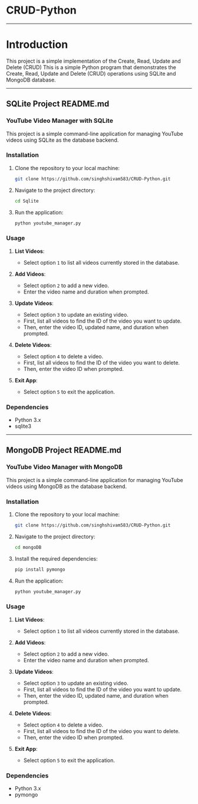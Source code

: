 # CRUD-Python
---
# Introduction
This project is a simple implementation of the Create, Read, Update and Delete (CRUD)
This is a simple Python program that demonstrates the Create, Read, Update and Delete (CRUD) operations using SQLite and MongoDB database.

---

## SQLite Project README.md

### YouTube Video Manager with SQLite

This project is a simple command-line application for managing YouTube videos using SQLite as the database backend.

### Installation

1. Clone the repository to your local machine:

    ```bash
    git clone https://github.com/singhshivam583/CRUD-Python.git
    ```

2. Navigate to the project directory:

    ```bash
    cd Sqlite
    ```

3. Run the application:

    ```bash
    python youtube_manager.py
    ```

### Usage

1. **List Videos**:
   - Select option `1` to list all videos currently stored in the database.

2. **Add Videos**:
   - Select option `2` to add a new video.
   - Enter the video name and duration when prompted.

3. **Update Videos**:
   - Select option `3` to update an existing video.
   - First, list all videos to find the ID of the video you want to update.
   - Then, enter the video ID, updated name, and duration when prompted.

4. **Delete Videos**:
   - Select option `4` to delete a video.
   - First, list all videos to find the ID of the video you want to delete.
   - Then, enter the video ID when prompted.

5. **Exit App**:
   - Select option `5` to exit the application.

### Dependencies

- Python 3.x
- sqlite3

----

## MongoDB Project README.md

### YouTube Video Manager with MongoDB

This project is a simple command-line application for managing YouTube videos using MongoDB as the database backend.

### Installation

1. Clone the repository to your local machine:

    ```bash
    git clone https://github.com/singhshivam583/CRUD-Python.git
    ```

2. Navigate to the project directory:

    ```bash
    cd mongoDB
    ```

3. Install the required dependencies:

    ```bash
    pip install pymongo
    ```

4. Run the application:

    ```bash
    python youtube_manager.py
    ```

### Usage

1. **List Videos**:
   - Select option `1` to list all videos currently stored in the database.

2. **Add Videos**:
   - Select option `2` to add a new video.
   - Enter the video name and duration when prompted.

3. **Update Videos**:
   - Select option `3` to update an existing video.
   - First, list all videos to find the ID of the video you want to update.
   - Then, enter the video ID, updated name, and duration when prompted.

4. **Delete Videos**:
   - Select option `4` to delete a video.
   - First, list all videos to find the ID of the video you want to delete.
   - Then, enter the video ID when prompted.

5. **Exit App**:
   - Select option `5` to exit the application.

### Dependencies

- Python 3.x
- pymongo




